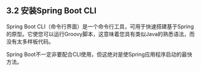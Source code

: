 <h2>3.2 安装Spring Boot CLI</h2>

Spring Boot CLI（命令行界面）是一个命令行工具，可用于快速搭建基于Spring的原型。它使您可以运行Groovy脚本，这意味着您具有类似Java的熟悉语法，而没有太多样板代码。

Spring Boot不一定非要配合CLI使用，但这绝对是使Spring应用程序启动的最快方法。